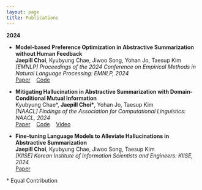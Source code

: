```yaml
---
layout: page
title: Publications
---
```


<!-- You can also browse my <a href="https://scholar.google.com/citations?hl=ko&user=jJNFoJUAAAAJ" target="_blank">Google Scholar profile</a>.
<br /> -->

**2024**

- **Model-based Preference Optimization in Abstractive Summarization without Human Feedback**  
  **Jaepill Choi**, Kyubyung Chae, Jiwoo Song, Yohan Jo, Taesup Kim  
  *\[EMNLP\] Proceedings of the 2024 Conference on Empirical Methods in Natural Language Processing: EMNLP, 2024*  
  <a href="https://aclanthology.org/2024.emnlp-main.1048/" target="_blank">Paper</a>
  &nbsp;&nbsp;
  <a href="https://github.com/cjaep/MPO" target="_blank">Code</a>

- **Mitigating Hallucination in Abstractive Summarization with Domain-Conditional Mutual Information**  
  Kyubyung Chae\*, **Jaepill Choi\***, Yohan Jo, Taesup Kim  
  *\[NAACL\] Findings of the Association for Computational Linguistics: NAACL, 2024*  
  <a href="https://aclanthology.org/2024.findings-naacl.117/" target="_blank">Paper</a>
  &nbsp;&nbsp;
  <a href="https://github.com/qqplot/dcpmi" target="_blank">Code</a>
  &nbsp;&nbsp;
  <a href="https://youtu.be/j9MqhSnyIVo" target="_blank">Video</a>
  <!-- [Paper](https://arxiv.org/abs/2404.09480){: .btn .btn--primary}
  [Code](https://github.com/qqplot/dcpmi){: .btn .btn--primary} -->

- **Fine-tuning Language Models to Alleviate Hallucinations in Abstractive Summarization**  
  **Jaepill Choi**, Kyubyung Chae, Jiwoo Song, Taesup Kim  
  *\[KIISE\] Korean Institute of Information Scientists and Engineers: KIISE, 2024*  
  <a href="https://www.dbpia.co.kr/journal/articleDetail?nodeId=NODE11862029" target="_blank">Paper</a>
  <!-- <a href="https://drive.google.com/file/d/1ECivbzXfoasR6r474LtbHAU_94sSciSS/view?usp=drive_link" target="_blank">Paper</a> -->

\* Equal Contribution